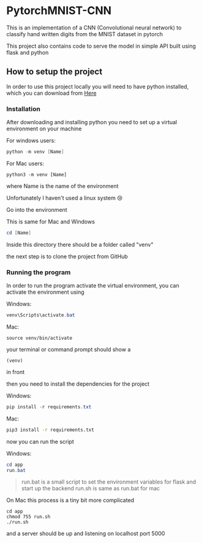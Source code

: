 # PytorchMNIST-CNN

This is an implementation of a CNN (Convolutional neural network) to classify hand written digits from the MNIST 
dataset in pytorch

This project also contains code to serve the model in simple API built using flask and python

## How to setup the project

In order to use this project locally you will need to have python installed, which you can download from [Here](https://www.python.org/downloads/)

### Installation

After downloading and installing python you need to set up a virtual environment on your machine

For windows users:

```powershell
python -m venv [Name]
```
For Mac users:

```shell
python3 -m venv [Name] 
```
where Name is the name of the environment

Unfortunately I haven't used a linux system 😢

Go into the environment

This is same for Mac and Windows

```powershell
cd [Name]
```

Inside this directory there should be a folder called "venv"

the next step is to clone the project from GitHub

### Running the program

In order to run the program activate the virtual environment, you can activate the environment using

Windows:

```powershell
venv\Scripts\activate.bat
```

Mac:

```shell
source venv/bin/activate
```

your terminal or command prompt should show a

    (venv) 

in front

then you need to install the dependencies for the project

Windows:

```powershell
pip install -r requirements.txt
```

Mac:

```bash
pip3 install -r requirements.txt
```

now you can run the script

Windows:

```powershell
cd app
run.bat
```
> run.bat is a small script to set the environment variables for flask and start up the backend
> run.sh is same as run.bat for mac 

On Mac this process is a tiny bit more complicated

```shell
cd app
chmod 755 run.sh
./run.sh
```

and a server should be up and listening on localhost port 5000